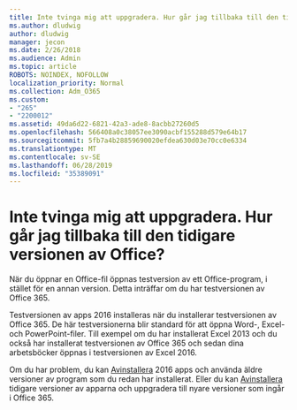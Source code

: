 ```yaml
---
title: Inte tvinga mig att uppgradera. Hur går jag tillbaka till den tidigare versionen av Office?
ms.author: dludwig
author: dludwig
manager: jecon
ms.date: 2/26/2018
ms.audience: Admin
ms.topic: article
ROBOTS: NOINDEX, NOFOLLOW
localization_priority: Normal
ms.collection: Adm_O365
ms.custom:
- "265"
- "2200012"
ms.assetid: 49da6d22-6821-42a3-ade8-8acbb27260d5
ms.openlocfilehash: 566408a0c38057ee3090acbf155288d579e64b17
ms.sourcegitcommit: 5fb7a4b28859690020efdea630d03e70cc0e6334
ms.translationtype: MT
ms.contentlocale: sv-SE
ms.lasthandoff: 06/28/2019
ms.locfileid: "35389091"
---
```

# <a name="dont-force-me-to-upgrade-how-do-i-go-back-to-the-previous-office-version"></a>Inte tvinga mig att uppgradera. Hur går jag tillbaka till den tidigare versionen av Office?

När du öppnar en Office-fil öppnas testversion av ett Office-program, i stället för en annan version. Detta inträffar om du har testversionen av Office 365.
  
Testversionen av apps 2016 installeras när du installerar testversionen av Office 365. De här testversionerna blir standard för att öppna Word-, Excel- och PowerPoint-filer. Till exempel om du har installerat Excel 2013 och du också har installerat testversionen av Office 365 och sedan dina arbetsböcker öppnas i testversionen av Excel 2016.
  
Om du har problem, du kan [Avinstallera](https://support.office.com/article/9dd49b83-264a-477a-8fcc-2fdf5dbf61d8.aspx) 2016 apps och använda äldre versioner av program som du redan har installerat. Eller du kan [Avinstallera](https://support.office.com/article/9dd49b83-264a-477a-8fcc-2fdf5dbf61d8.aspx) tidigare versioner av apparna och uppgradera till nyare versioner som ingår i Office 365.
